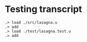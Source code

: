 # Testing transcript

```ucm
.> load ./src/lasagna.u
.> add
.> load ./test/lasagna.test.u
.> add
```
